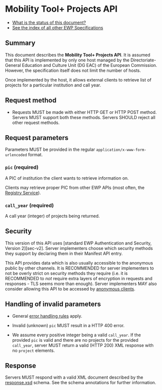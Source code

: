 Mobility Tool+ Projects API
===========================

* [What is the status of this document?][statuses]
* [See the index of all other EWP Specifications][develhub]


Summary
-------

This document describes the **Mobility Tool+ Projects API**.
It is assumed that this API is implemented by only one host managed by
the Directoriate-General Education and Culture Unit (DG EAC) of the European Commission.
However, the specification itself does not limit the number of hosts.

Once implemented by the host, it allows external clients to retrieve list of projects
for a particular institution and call year.


Request method
--------------

 * Requests MUST be made with either HTTP GET or HTTP POST method. Servers MUST
   support both these methods. Servers SHOULD reject all other request methods.


Request parameters
------------------

Parameters MUST be provided in the regular `application/x-www-form-urlencoded`
format.


### `pic` (required)

A PIC of institution the client wants to retrieve information on.

Clients may retrieve proper PIC from other EWP APIs (most often, the [Registry Service][registry-spec]).

### `call_year` (required)

A call year (integer) of projects being returned.


Security
--------

This version of this API uses [standard EWP Authentication and Security,
Version 2][sec-v2]. Server implementers choose which security methods they
support by declaring them in their Manifest API entry.

This API provides data which is also usually accessible to the anonymous public
by other channels. It is RECOMMENDED for server implementers to not be overly
strict on security methods they require (i.e. it is RECOMMENDED to *not*
require extra layers of encryption in requests and responses - TLS seems more
than enough). Server implementers MAY also consider allowing this API to be
accessed by [anonymous clients][cliauth-none].


Handling of invalid parameters
------------------------------

 * General [error handling rules][error-handling] apply.

 * Invalid (unknown) `pic` MUST result in a HTTP 400 error.
 
 * We assume every positive integer being a valid `call_year`. If the provided `pic` is valid
   and there are no projects for the provided `call_year`, server MUST return a valid (HTTP 200)
   XML response with no `project` elements.


Response
--------

Servers MUST respond with a valid XML document described by the
[response.xsd](response.xsd) schema. See the schema annotations for further
information.


[develhub]: http://developers.erasmuswithoutpaper.eu/
[statuses]: https://github.com/erasmus-without-paper/ewp-specs-management#statuses
[registry-spec]: https://github.com/erasmus-without-paper/ewp-specs-api-registry
[error-handling]: https://github.com/erasmus-without-paper/ewp-specs-architecture#error-handling
[cliauth-none]: https://github.com/erasmus-without-paper/ewp-specs-sec-cliauth-none
